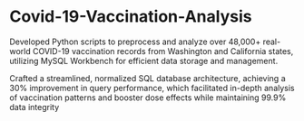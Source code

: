 # Covid-19-Vaccination-Analysis

Developed Python scripts to preprocess and analyze over 48,000+ real-world COVID-19 vaccination records from
Washington and California states, utilizing MySQL Workbench for efficient data storage and management.

Crafted a streamlined, normalized SQL database architecture, achieving a 30% improvement in query performance, which
facilitated in-depth analysis of vaccination patterns and booster dose effects while maintaining 99.9% data integrity
